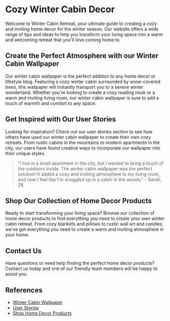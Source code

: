 <!--font:Poppins-->

# Cozy Winter Cabin Decor

Welcome to Winter Cabin Retreat, your ultimate guide to creating a cozy and inviting home decor for the winter season. Our website offers a wide range of tips and ideas to help you transform your living space into a warm and welcoming retreat that you'll love coming home to.

## Create the Perfect Atmosphere with our Winter Cabin Wallpaper

Our winter cabin wallpaper is the perfect addition to any home decor or lifestyle blog. Featuring a cozy winter cabin surrounded by snow-covered trees, this wallpaper will instantly transport you to a serene winter wonderland. Whether you're looking to create a cozy reading nook or a warm and inviting living room, our winter cabin wallpaper is sure to add a touch of warmth and comfort to any space.

## Get Inspired with Our User Stories

Looking for inspiration? Check out our user stories section to see how others have used our winter cabin wallpaper to create their own cozy retreats. From rustic cabins in the mountains to modern apartments in the city, our users have found creative ways to incorporate our wallpaper into their unique styles.

> "I live in a small apartment in the city, but I wanted to bring a touch of the outdoors inside. The winter cabin wallpaper was the perfect solution! It added a cozy and inviting atmosphere to my living room, and now I feel like I'm snuggled up in a cabin in the woods." - Sarah, 28

## Shop Our Collection of Home Decor Products

Ready to start transforming your living space? Browse our collection of home decor products to find everything you need to create your own winter cabin retreat. From cozy blankets and pillows to rustic wall art and candles, we've got everything you need to create a warm and inviting atmosphere in your home.

## Contact Us

Have questions or need help finding the perfect home decor products? Contact us today and one of our friendly team members will be happy to assist you.

## References

-   [Winter Cabin Wallpaper](#)
-   [User Stories](#)
-   [Shop Home Decor Products](#)

<!--

Write me content for website with wallpaper which alt text is:

"A cozy winter cabin surrounded by snow-covered trees for a home decor or lifestyle blog"

The name/title of the page should not be 1:1 copy of the alt text but rather a real content of the website which is using this wallpaper.

- Use markdown format
- Start with heading
- Heading should be short and concise
- The content should look like a real website
- The website should not be about the wallpaper, wallpaper is just a related background
- Heading should be contain work "wallpaper" or "background"
- Include real sections like references, contact, user stories, etc. use things relevant to the page purpose.
- Feel free to use structure like headings, bullets, numbering, blockquotes, paragraphs, horizontal lines, etc.
- You can use formatting like bold or _italic_
- You can include UTF-8 emojis
- Links should be only #hash anchors (and you can refer to the document itself)
- Do not include images


---


# Winter Cabin Retreat: Cozy up Your Home Decor

Welcome to Winter Cabin Retreat, your ultimate guide to creating a cozy and inviting home decor for the winter season. Our website offers a wide range of tips and ideas to help you transform your living space into a warm and welcoming retreat that you'll love coming home to.

## Create the Perfect Atmosphere with our Winter Cabin Wallpaper

Our winter cabin wallpaper is the perfect addition to any home decor or lifestyle blog. Featuring a cozy winter cabin surrounded by snow-covered trees, this wallpaper will instantly transport you to a serene winter wonderland. Whether you're looking to create a cozy reading nook or a warm and inviting living room, our winter cabin wallpaper is sure to add a touch of warmth and comfort to any space.

## Get Inspired with Our User Stories

Looking for inspiration? Check out our user stories section to see how others have used our winter cabin wallpaper to create their own cozy retreats. From rustic cabins in the mountains to modern apartments in the city, our users have found creative ways to incorporate our wallpaper into their unique styles.

> "I live in a small apartment in the city, but I wanted to bring a touch of the outdoors inside. The winter cabin wallpaper was the perfect solution! It added a cozy and inviting atmosphere to my living room, and now I feel like I'm snuggled up in a cabin in the woods." - Sarah, 28

## Shop Our Collection of Home Decor Products

Ready to start transforming your living space? Browse our collection of home decor products to find everything you need to create your own winter cabin retreat. From cozy blankets and pillows to rustic wall art and candles, we've got everything you need to create a warm and inviting atmosphere in your home.

## Contact Us

Have questions or need help finding the perfect home decor products? Contact us today and one of our friendly team members will be happy to assist you.

## References

- [Winter Cabin Wallpaper](#)
- [User Stories](#)
- [Shop Home Decor Products](#)


---


Write me a Google font which is best fitting for the website.

Pick from the list:
- Montserrat
- Cormorant Garamond
- Exo 2
- Barlow Condensed
- Great Vibes
- Raleway
- Lato
- Dancing Script
- Poppins
- Inter
- Cinzel Decorative
- Playfair Display
- Lobster
- Barlow Condensed
- Open Sans
- Cabin
- IBM Plex Sans
- Alegreya
- Cinzel
- Futura
- Roboto
- Orbitron


Write just the font name nothing else.


---


Poppins

-->
